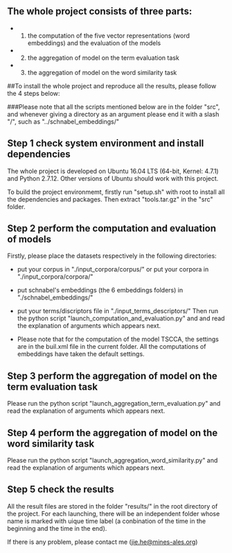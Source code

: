 ## The whole project consists of three parts:
* 1) the computation of the five vector representations (word embeddings) and the evaluation of the models
* 2) the aggregation of model on the term evaluation task
* 3) the aggregation of model on the word similarity task


##To install the whole project and reproduce all the results, please follow the 4 steps below:

###Please note that all the scripts mentioned below are in the folder "src", and whenever giving a directory as an argument please end it with a slash "/", such as "../schnabel_embeddings/"

## Step 1 check system environment and install dependencies
The whole project is developed on Ubuntu 16.04 LTS (64-bit, Kernel: 4.7.1) and Python 2.7.12. Other versions of Ubuntu should work with this project.

To build the project environmemt, firstly run "setup.sh" with root to install all the dependencies and packages. Then extract "tools.tar.gz" in the "src" folder.


## Step 2 perform the computation and evaluation of models
Firstly, please place the datasets respectively in the following directories:
* put your corpus in "./input\_corpora/corpus/" or put your corpora in "./input_corpora/corpora/"
* put schnabel's embeddings (the 6 embeddings folders) in "./schnabel_embeddings/"
* put your terms/discriptors file in "./input\_terms_descriptors/"
Then run the python script "launch\_computation\_and\_evaluation.py" and and read the explanation of arguments which appears next. 

* Please note that for the computation of the model TSCCA, the settings are in the buil.xml file in the current folder. All the computations of embeddings have taken the default settings.


## Step 3 perform the aggregation of model on the term evaluation task
Please run the python script "launch\_aggregation\_term\_evaluation.py" and read the explanation of arguments which appears next. 


## Step 4 perform the aggregation of model on the word similarity task
Please run the python script "launch_aggregation_word_similarity.py" and read the explanation of arguments which appears next. 

## Step 5 check the results
All the result files are stored in the folder "results/" in the root directory of the project. For each launching, there will be an independent folder whose name is marked with uique time label (a conbination of the time in the beginning and the time in the end). 



If there is any problem, please contact me (jie.he@mines-ales.org)
